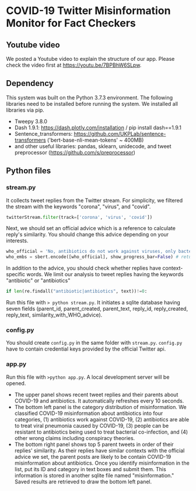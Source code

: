 # COVID-19 Twitter Misinformation Monitor for Fact Checkers

## Youtube video
We posted a Youtube video to explain the structure of our app. Please check the video first at https://youtu.be/7BPBhW6SLpw.


## Dependency

This system was built on the Python 3.7.3 environment. The following libraries need to be installed before running the system. We installed all libraries via pip. 

- Tweepy 3.8.0
- Dash 1.9.1: https://dash.plotly.com/installation / pip install dash==1.9.1
- Sentence_transformers: https://github.com/UKPLab/sentence-transformers ('bert-base-nli-mean-tokens' ~ 400MB)
- and other useful libraries: pandas, sklearn, unidecode, and tweet preprocessor (https://github.com/s/preprocessor)

## Python files

### stream.py
It collects tweet replies from the Twitter stream. For simplicity, we filtered the stream with the keywords "corona", "virus", and "covid". 
```python
twitterStream.filter(track=['corona', 'virus', 'covid'])
```
Next, we should set an official advice which is a reference to calculate reply's similarity. You should change this advice depending on your interests. 
```python
who_official = 'No, antibiotics do not work against viruses, only bacteria. The new coronavirus (2019-nCoV) is a virus and, therefore, antibiotics should not be used as a means of prevention or treatment. However, if you are hospitalized for the 2019-nCoV, you may receive antibiotics because bacterial co-infection is possible.'
who_embs = sbert.encode([who_official], show_progress_bar=False) # return a sentence embedding vector
```
In addition to the advice, you should check whether replies have context-specific words. We limit our analysis to tweet replies having the keywords "antibiotic" or "antibiotics"
```python
if len(re.findall("antibiotic|antibiotics", text))!=0:
```
Run this file with `> python stream.py`. It initiates a sqlite database having seven fields (parent_id, parent_created, parent_text, reply_id, reply_created, reply_text, similarity_with_WHO_advice).

### config.py
You should create `config.py` in the same folder with `stream.py`. `config.py` have to contain credential keys provided by the official Twitter api. 

### app.py
Run this file with `>python app.py`. A local development server will be opened. 
- The upper panel shows recent tweet replies and their parents about COVID-19 and antibiotics. It automatically refreshes every 10 seconds. 
- The bottom left panel is the category distribution of misinformation. We classified COVID-19 misinformation about antibiotics into four categories, (1) antibiotics work against COVID-19, (2) antibiotics are able to treat viral pneumonia caused by COVID-19, (3) people can be resistant to antibiotics being used to treat bacterial co-infection, and (4) other wrong claims including conspiracy theories. 
- The bottom right panel shows top 5 parent tweets in order of their replies' similarity. As their replies have similar contexts with the official advice we set, the parent posts are likely to be contain COVID-19 misinformation about antibiotics. Once you identify misinformation in the list, put its ID and category in text boxes and submit them. This information is stored in another sqlite file named "misinformation." Saved results are retrieved to draw the bottom left panel. 


